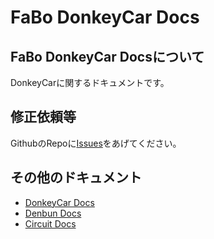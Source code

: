 # FaBo DonkeyCar Docs

## FaBo DonkeyCar Docsについて

DonkeyCarに関するドキュメントです。

## 修正依頼等

GithubのRepoに[Issues](https://github.com/FaBoPlatform/DonkeyDocs/issues)をあげてください。

## その他のドキュメント

- [DonkeyCar Docs](https://faboplatform.github.io/DonkeyDocs/)
- [Denbun Docs](https://faboplatform.github.io/DenbunDocs/)
- [Circuit Docs](https://faboplatform.github.io/CircuitDocs/)